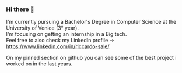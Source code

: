 ### Hi there 👋

I'm currently pursuing a Bachelor's Degree in Computer Science at the University of Venice (3° year). <br>
I'm focusing on getting an internship in a Big tech. <br>
Feel free to also check my LinkedIn profile -> https://www.linkedin.com/in/riccardo-sale/ <br>

On my pinned section on github you can see some of the best project i worked on in the last years. <br>
